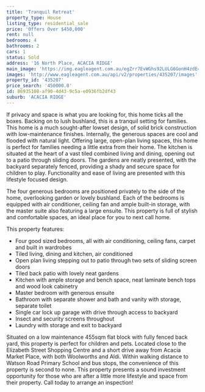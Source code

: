 ```yaml
---
title: 'Tranquil Retreat'
property_type: House
listing_type: residential_sale
price: 'Offers Over $450,000'
rent: null
bedrooms: 4
bathrooms: 2
cars: 1
status: Sold
address: '16 North Place, ACACIA RIDGE'
main_image: 'https://img.eagleagent.com.au/egZrr7EvWGhs92LULG6GonH4zdE=/1280x854/smart/https://s3-us-west-2.amazonaws.com/eagleagent-orig/images/6821716/127343954-image-M.jpg'
images: 'http://www.eagleagent.com.au/api/v2/properties/435207/images'
property_id: '435207'
price_search: '450000.0'
id: 86935108-af90-4d43-9c5a-e0936fb2df43
suburb: 'ACACIA RIDGE'
---
```

If privacy and space is what you are looking for, this home ticks all the boxes. Backing on to lush bushland, this is a tranquil setting for families. This home is a much sought-after lowset design, of solid brick construction with low-maintenance finishes. Internally, the generous spaces are cool and flooded with natural light. Offering large, open-plan living spaces, this home is perfect for families needing a little extra from their home. The kitchen is situated at the heart of a vast tiled combined living and dining, opening out to a patio through sliding doors. The gardens are neatly presented, with the backyard separately fenced, providing a shady and secure space for children to play. Functionality and ease of living are presented with this lifestyle focused design.

The four generous bedrooms are positioned privately to the side of the home, overlooking garden or lovely bushland. Each of the bedrooms is equipped with air conditioner, ceiling fan and ample built-in storage, with the master suite also featuring a large ensuite. This property is full of stylish and comfortable spaces, an ideal place for you to next call home.

This property features:

*  Four good sized bedrooms, all with air conditioning, ceiling fans, carpet and built in wardrobes
*  Tiled living, dining and kitchen, air conditioned
*  Open plan living stepping out to patio through two sets of sliding screen doors
*  Tiled back patio with lovely neat gardens
*  Kitchen with ample storage and bench space, neat laminate bench tops and wood look cabinetry
*  Master bedroom with generous ensuite
*  Bathroom with separate shower and bath and vanity with storage, separate toilet
*  Single car lock up garage with drive through access to backyard
*  Insect and security screens throughout
*  Laundry with storage and exit to backyard

Situated on a low maintenance 455sqm flat block with fully fenced back yard, this property is perfect for children and pets. Located close to the Elizabeth Street Shopping Centre and a short drive away from Acacia Market Place, with both Woolworths and Aldi. Within walking distance to Watson Road Primary School and bus stops, the convenience of this property is second to none. This property presents a sound investment opportunity for those who are after a little more lifestyle and space from their property. Call today to arrange an inspection!